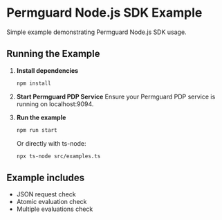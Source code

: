 # Permguard Node.js SDK Example

Simple example demonstrating Permguard Node.js SDK usage.

## Running the Example

1. **Install dependencies**

   ```bash
   npm install
   ```

2. **Start Permguard PDP Service**
   Ensure your Permguard PDP service is running on localhost:9094.

3. **Run the example**

   ```bash
   npm run start
   ```

   Or directly with ts-node:

   ```bash
   npx ts-node src/examples.ts
   ```

## Example includes

- JSON request check
- Atomic evaluation check
- Multiple evaluations check
